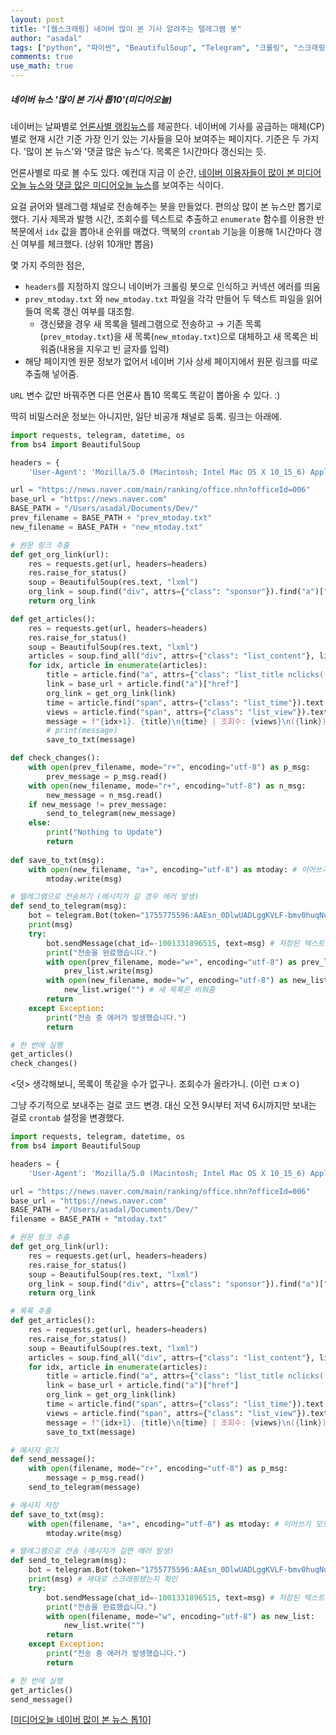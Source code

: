 ```yaml
---
layout: post
title: "[웹스크래핑] 네이버 많이 본 기사 알려주는 텔레그램 봇"
author: "asadal"
tags: ["python", "파이썬", "BeautifulSoup", "Telegram", "크롤링", "스크래핑"]
comments: true
use_math: true
---
```


##### 네이버 뉴스 '많이 본 기사 톱10'(미디어오늘)

네이버는 날짜별로 [언론사별 랭킹뉴스](https://news.naver.com/main/ranking/popularDay.nhn)를 제공한다. 네이버에 기사를 공급하는 매체(CP)별로 현재 시간 기준 가장 인기 있는 기사들을 모아 보여주는 페이지다. 기준은 두 가지다. '많이 본 뉴스'와 '댓글 많은 뉴스'다. 목록은 1시간마다 갱신되는 듯. 

언론사별로 따로 볼 수도 있다. 예컨대 지금 이 순간, [네이버 이용자들이 많이 본 미디어오늘 뉴스와 댓글 많은 미디어오늘 뉴스](https://news.naver.com/main/ranking/office.nhn?officeId=006)를 보여주는 식이다. 

요걸 긁어와 텔레그램 채널로 전송해주는 봇을 만들었다. 편의상 많이 본 뉴스만 뽑기로 했다. 기사 제목과 발행 시간, 조회수를 텍스트로 추출하고 `enumerate` 함수를 이용한 반복문에서  `idx` 값을 뽑아내 순위를 매겼다. 맥북의 `crontab` 기능을 이용해 1시간마다 갱신 여부를 체크했다. (상위 10개만 뽑음)

몇 가지 주의한 점은,

* `headers`를 지정하지 않으니 네이버가 크롤링 봇으로 인식하고 커넥션 에러를 띄움
* `prev_mtoday.txt` 와 `new_mtoday.txt` 파일을 각각 만들어 두 텍스트 파일을 읽어들여 목록 갱신 여부를 대조함.
  * 갱신됐을 경우 새 목록을 텔레그램으로 전송하고 → 기존 목록(`prev_mtoday.txt`)을 새 목록(`new_mtoday.txt`)으로 대체하고 새 목록은 비워줌(내용을 지우고 빈 글자를 입력)
* 해당 페이지엔 원문 정보가 없어서 네이버 기사 상세 페이지에서 원문 링크를 따로 추출해 넣어줌.

`URL` 변수 값만 바꿔주면 다른 언론사 톱10 목록도 똑같이 뽑아올 수 있다. :)

딱히 비밀스러운 정보는 아니지만, 일단 비공개 채널로 등록. 링크는 아래에. 

```python
import requests, telegram, datetime, os
from bs4 import BeautifulSoup

headers = {
    'User-Agent': 'Mozilla/5.0 (Macintosh; Intel Mac OS X 10_15_6) AppleWebKit/537.36 (KHTML, like Gecko) Chrome/86.0.4240.22 Safari/537.36'}

url = "https://news.naver.com/main/ranking/office.nhn?officeId=006"
base_url = "https://news.naver.com"
BASE_PATH = "/Users/asadal/Documents/Dev/"
prev_filename = BASE_PATH + "prev_mtoday.txt"
new_filename = BASE_PATH + "new_mtoday.txt"

# 원문 링크 추출
def get_org_link(url):
    res = requests.get(url, headers=headers)
    res.raise_for_status()
    soup = BeautifulSoup(res.text, "lxml")
    org_link = soup.find("div", attrs={"class": "sponsor"}).find("a")["href"]
    return org_link

def get_articles():
    res = requests.get(url, headers=headers)
    res.raise_for_status()
    soup = BeautifulSoup(res.text, "lxml")
    articles = soup.find_all("div", attrs={"class": "list_content"}, limit=10) # 상위 10개 목록만
    for idx, article in enumerate(articles):
        title = article.find("a", attrs={"class": "list_title nclicks('RBP.drnknws')"}).text
        link = base_url + article.find("a")["href"]
        org_link = get_org_link(link)
        time = article.find("span", attrs={"class": "list_time"}).text
        views = article.find("span", attrs={"class": "list_view"}).text
        message = f"{idx+1}. {title}\n{time} | 조회수: {views}\n({link})\n(원문 ☞ {org_link})\n\n"
        # print(message)
        save_to_txt(message)

def check_changes():
    with open(prev_filename, mode="r+", encoding="utf-8") as p_msg:
        prev_message = p_msg.read()
    with open(new_filename, mode="r+", encoding="utf-8") as n_msg:
        new_message = n_msg.read()
    if new_message != prev_message:
        send_to_telegram(new_message)
    else:
        print("Nothing to Update")
        return
    
def save_to_txt(msg):
    with open(new_filename, "a+", encoding="utf-8") as mtoday: # 이어쓰기 모드로 열기. 파일이 없으면 새로 만듬.
        mtoday.write(msg) 

# 텔레그램으로 전송하기 (메시지가 길 경우 에러 발생)
def send_to_telegram(msg):
    bot = telegram.Bot(token="1755775596:AAEsn_0DlwUADLggKVLF-bmv0huqNuDuGek")
    print(msg)
    try:
        bot.sendMessage(chat_id=-1001331896515, text=msg) # 저장된 텍스트를 텔레그램으로전송
        print("전송을 완료했습니다.")
        with open(prev_filename, mode="w+", encoding="utf-8") as prev_list:
            prev_list.write(msg)
        with open(new_filename, mode="w", encoding="utf-8") as new_list:
            new_list.wrige("") # 새 목록은 비워줌
        return
    except Exception:
        print("전송 중 에러가 발생했습니다.")
        return 

# 한 번에 실행
get_articles()
check_changes() 
```

<덧> 생각해보니, 목록이 똑같을 수가 없구나. 조회수가 올라가니. (이런 ㅁㅊㅇ)

그냥 주기적으로 보내주는 걸로 코드 변경. 대신 오전 9시부터 저녁 6시까지만 보내는 걸로 `crontab` 설정을 변경했다.

```python
import requests, telegram, datetime, os
from bs4 import BeautifulSoup

headers = {
    'User-Agent': 'Mozilla/5.0 (Macintosh; Intel Mac OS X 10_15_6) AppleWebKit/537.36 (KHTML, like Gecko) Chrome/86.0.4240.22 Safari/537.36'}

url = "https://news.naver.com/main/ranking/office.nhn?officeId=006"
base_url = "https://news.naver.com"
BASE_PATH = "/Users/asadal/Documents/Dev/"
filename = BASE_PATH + "mtoday.txt"

# 원문 링크 추출
def get_org_link(url):
    res = requests.get(url, headers=headers)
    res.raise_for_status()
    soup = BeautifulSoup(res.text, "lxml")
    org_link = soup.find("div", attrs={"class": "sponsor"}).find("a")["href"]
    return org_link

# 목록 추출
def get_articles():
    res = requests.get(url, headers=headers)
    res.raise_for_status()
    soup = BeautifulSoup(res.text, "lxml")
    articles = soup.find_all("div", attrs={"class": "list_content"}, limit=10)
    for idx, article in enumerate(articles):
        title = article.find("a", attrs={"class": "list_title nclicks('RBP.drnknws')"}).text
        link = base_url + article.find("a")["href"]
        org_link = get_org_link(link)
        time = article.find("span", attrs={"class": "list_time"}).text
        views = article.find("span", attrs={"class": "list_view"}).text
        message = f"{idx+1}. {title}\n{time} | 조회수: {views}\n({link})\n(원문 ☞ {org_link})\n\n"
        save_to_txt(message)

# 메시지 읽기
def send_message():
    with open(filename, mode="r+", encoding="utf-8") as p_msg:
        message = p_msg.read()
    send_to_telegram(message)

# 메시지 저장
def save_to_txt(msg):
    with open(filename, "a+", encoding="utf-8") as mtoday: # 이어쓰기 모드로 열기. 파일이 없으면 새로 만듬.
        mtoday.write(msg)

# 텔레그램으로 전송 (메시지가 길면 에러 발생)
def send_to_telegram(msg):
    bot = telegram.Bot(token="1755775596:AAEsn_0DlwUADLggKVLF-bmv0huqNuDuGek")
    print(msg) # 제대로 스크래핑됐는지 확인
    try:
        bot.sendMessage(chat_id=-1001331896515, text=msg) # 저장된 텍스트를 텔레그램으로전송
        print("전송을 완료했습니다.")
        with open(filename, mode="w", encoding="utf-8") as new_list:
            new_list.write("")
        return
    except Exception:
        print("전송 중 에러가 발생했습니다.")
        return 

# 한 번에 실행
get_articles()
send_message()
```

[[미디어오늘 네이버 많이 본 뉴스 톱10](https://t.me/joinchat/mMRnA2Hk1xg3NGVl)]
